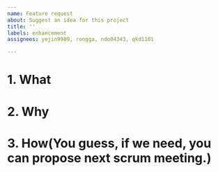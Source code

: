```yaml
---
name: Feature request
about: Suggest an idea for this project
title: ''
labels: enhancement
assignees: yejin9989, rongga, ndo04343, qkd1101

---
```


# 1. What

# 2. Why

# 3. How(You guess, if we need, you can propose next scrum meeting.)
